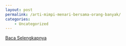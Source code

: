 ```yaml
---
layout: post
permalink: /arti-mimpi-menari-bersama-orang-banyak/
categories:
    - Uncategorized
---
```


[Baca Selengkapnya](/03)